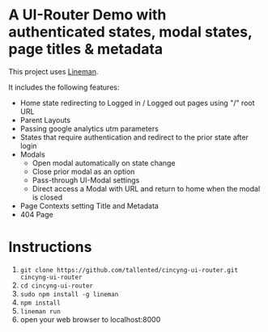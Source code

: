 # A UI-Router Demo with authenticated states, modal states, page titles & metadata

This project uses [Lineman](http://www.linemanjs.com).

It includes the following features:

* Home state redirecting to Logged in / Logged out pages using "/" root URL
* Parent Layouts
* Passing google analytics utm parameters
* States that require authentication and redirect to the prior state after login
* Modals
    * Open modal automatically on state change
    * Close prior modal as an option
    * Pass-through UI-Modal settings
    * Direct access a Modal with URL and return to home when the modal is closed
* Page Contexts setting Title and Metadata
* 404 Page

# Instructions

1. `git clone https://github.com/tallented/cincyng-ui-router.git cincyng-ui-router`
2. `cd cincyng-ui-router`
3. `sudo npm install -g lineman`
4. `npm install`
5. `lineman run`
6. open your web browser to localhost:8000
